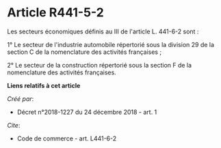 # Article R441-5-2

Les secteurs économiques définis au III de l'article L. 441-6-2 sont : 

1° Le secteur de l'industrie automobile répertorié sous la division 29 de la section C de la nomenclature des activités
françaises ; 

2° Le secteur de la construction répertorié sous la section F de la nomenclature des activités françaises.

**Liens relatifs à cet article**

_Créé par_:

  - Décret n°2018-1227 du 24 décembre 2018 - art. 1

_Cite_:

  - Code de commerce - art. L441-6-2
